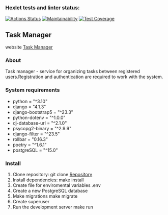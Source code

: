 ### Hexlet tests and linter status:
[![Actions Status](https://github.com/prStudentka/python-project-52/actions/workflows/hexlet-check.yml/badge.svg)](https://github.com/prStudentka/python-project-52/actions)
[![Maintainability](https://api.codeclimate.com/v1/badges/5187d7c7fe7ab0691712/maintainability)](https://codeclimate.com/github/prStudentka/python-project-52/maintainability)
[![Test Coverage](https://api.codeclimate.com/v1/badges/5187d7c7fe7ab0691712/test_coverage)](https://codeclimate.com/github/prStudentka/python-project-52/test_coverage)

##  Task Manager
   website [Task Manager]()

### About
Task manager - service for organizing tasks between registered users.Registration and authentication are required to work with the system.

### System requirements
- python = "^3.10"
- django = "4.1.3"
- django-bootstrap5 = "^23.3"
- python-dotenv = "^1.0.0"
- dj-database-url = "^2.1.0"
- psycopg2-binary = "^2.9.9"
- django-filter = "^23.5"
- rollbar = "0.16.3"
- poetry = "^1.6.1"
- postgreSQL = "^15.0"

### Install
  1) Clone repository:
    git clone [Repository](https://github.com/prStudentka/python-project-83.git)
  2) Install dependencies:
    make install
  3) Create file for enviromental variables
     .env 
  4) Create a new PostgreSQL database
  5) Make migrations
     make migrate
  6) Create superuser
  7) Run the development server
     make run

